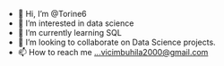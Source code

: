 - 👋 Hi, I’m @Torine6
- 👀 I’m interested in data science 
- 🌱 I’m currently learning SQL
- 💞️ I’m looking to collaborate on Data Science projects.
- 📫 How to reach me ...vicimbuhila2000@gmail.com 

<!---
Torine6/Torine6 is a ✨ special ✨ repository because its `README.md` (this file) appears on your GitHub profile.
You can click the Preview link to take a look at your changes.
--->
